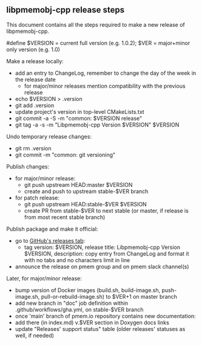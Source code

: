 ## libpmemobj-cpp release steps

This document contains all the steps required to make a new release of libpmemobj-cpp.

\#define $VERSION = current full version (e.g. 1.0.2); $VER = major+minor only version (e.g. 1.0)

Make a release locally:
- add an entry to ChangeLog, remember to change the day of the week in the release date
  - for major/minor releases mention compatibility with the previous release
- echo $VERSION > .version
- git add .version
- update project's version in top-level CMakeLists.txt
- git commit -a -S -m "common: $VERSION release"
- git tag -a -s -m "Libpmemobj-cpp Version $VERSION" $VERSION

Undo temporary release changes:
- git rm .version
- git commit -m "common: git versioning"

Publish changes:
- for major/minor release:
  - git push upstream HEAD:master $VERSION
  - create and push to upstream stable-$VER branch
- for patch release:
  - git push upstream HEAD:stable-$VER $VERSION
  - create PR from stable-$VER to next stable (or master, if release is from most recent stable branch)

Publish package and make it official:
- go to [GitHub's releases tab](https://github.com/pmem/libpmemobj-cpp/releases/new):
  - tag version: $VERSION, release title: Libpmemobj-cpp Version $VERSION, description: copy entry from ChangeLog and format it with no tabs and no characters limit in line
- announce the release on pmem group and on pmem slack channel(s)

Later, for major/minor release:
- bump version of Docker images (build.sh, build-image.sh, push-image.sh, pull-or-rebuild-image.sh) to $VER+1 on master branch
- add new branch in "doc" job definition within .github/workflows/gha.yml, on stable-$VER branch
- once 'main' branch of pmem.io repository contains new documentation:
 - add there (in index.md) v.$VER section in Doxygen docs links
 - update "Releases' support status" table (older releases' statuses as well, if needed)
